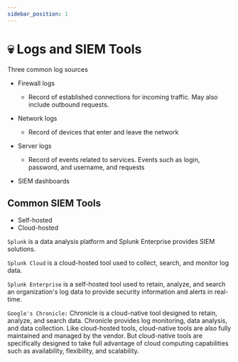 ```yaml
---
sidebar_position: 1
---
```


# 💀 Logs and SIEM Tools


Three common log sources

* Firewall logs
	* Record of established connections for incoming traffic. May also include outbound requests.
* Network logs
	* Record of devices that enter and leave the network
* Server logs
	* Record of events related to services. Events such as login, password, and username, and requests

* SIEM dashboards

## Common SIEM Tools

* Self-hosted
* Cloud-hosted

`Splunk` is a data analysis platform and Splunk Enterprise provides SIEM solutions. 

`Splunk Cloud` is a cloud-hosted tool used to collect, search, and monitor log data.

`Splunk Enterprise` is a self-hosted tool used to retain, analyze, and search an organization's log data to provide security information and alerts in real-time.

`Google's Chronicle:` Chronicle is a cloud-native tool designed to retain, analyze, and search data. Chronicle provides log monitoring, data analysis, and data collection. Like cloud-hosted tools, cloud-native tools are also fully maintained and managed by the vendor. But cloud-native tools are specifically designed to take full advantage of cloud computing capabilities such as availability, flexibility, and scalability.